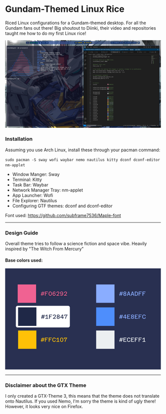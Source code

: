 # Gundam-Themed Linux Rice
Riced Linux configurations for a Gundam-themed desktop. For all the Gundam fans out there!
Big shoutout to Diinki, their video and repositories taught me how to do my first Linux rice!

<img src = "https://github.com/mish-chan/gundam_linux-rice/blob/main/Screenshot/1755753280_grim.png" alt = "rice screenshot">

<h3>Installation</h3>
Assuming you use Arch Linux, install these through your pacman command: 

`sudo pacman -S sway wofi waybar nemo nautilus kitty dconf dconf-editor nm-applet`

- Window Manger: Sway
- Terminal: Kitty
- Task Bar: Waybar
- Network Manager Tray: nm-applet
- App Launcher: Wofi
- File Explorer: Nautilus
- Configuring GTF themes: dconf and dconf-editor

Font used: https://github.com/subframe7536/Maple-font

------------------------------

<h3>Design Guide</h3>
Overall theme tries to follow a science fiction and space vibe. Heavily inspired by "The Witch From Mercury"

<h4>Base colors used:</h4>

<img src = "https://github.com/mish-chan/gundam_linux-rice/blob/main/Design%20System/base%20colors.png" alt = "base colors used">

------------------------------
<h3>Disclaimer about the GTX Theme</h3>
I only created a GTX-Theme 3, this means that the theme does not translate onto Nautilus. If you used Nemo, I'm sorry the theme is kind of ugly there! However, it looks very nice on Firefox.
